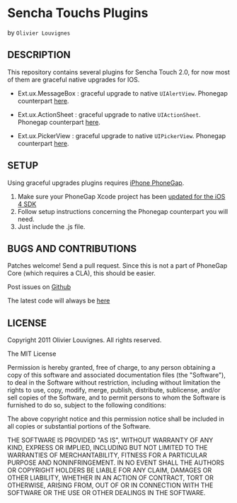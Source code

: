 # Sencha Touchs Plugins #
by `Olivier Louvignes`

## DESCRIPTION ##

This repository contains several plugins for Sencha Touch 2.0, for now most of them are graceful native upgrades for IOS.

* Ext.ux.MessageBox : graceful upgrade to native `UIAlertView`. Phonegap counterpart [here](https://github.com/mgcrea/phonegap-plugins/tree/master/iPhone/MessageBox).

* Ext.ux.ActionSheet : graceful upgrade to native `UIActionSheet`. Phonegap counterpart [here](https://github.com/mgcrea/phonegap-plugins/tree/master-actionsheet/iPhone/ActionSheet).

* Ext.ux.PickerView : graceful upgrade to native `UIPickerView`. Phonegap counterpart [here](https://github.com/mgcrea/phonegap-plugins/tree/master-pickerview/iPhone/PickerView).

## SETUP ##

Using graceful upgrades plugins requires [iPhone PhoneGap](https://github.com/cordova/cordova-ios).

1. Make sure your PhoneGap Xcode project has been [updated for the iOS 4 SDK](http://wiki.phonegap.com/Upgrade-your-PhoneGap-Xcode-Template-for-iOS-4)
2. Follow setup instructions concerning the Phonegap counterpart you will need.
3. Just include the .js file.

## BUGS AND CONTRIBUTIONS ##

Patches welcome! Send a pull request. Since this is not a part of PhoneGap Core (which requires a CLA), this should be easier.

Post issues on [Github](http://github.com/mgcrea/sencha-touch-plugins/issues)

The latest code will always be [here](http://github.com/mgcrea/sencha-touch-plugins)

## LICENSE ##

Copyright 2011 Olivier Louvignes. All rights reserved.

The MIT License

Permission is hereby granted, free of charge, to any person obtaining a copy of this software and associated documentation files (the "Software"), to deal in the Software without restriction, including without limitation the rights to use, copy, modify, merge, publish, distribute, sublicense, and/or sell copies of the Software, and to permit persons to whom the Software is furnished to do so, subject to the following conditions:

The above copyright notice and this permission notice shall be included in all copies or substantial portions of the Software.

THE SOFTWARE IS PROVIDED "AS IS", WITHOUT WARRANTY OF ANY KIND, EXPRESS OR IMPLIED, INCLUDING BUT NOT LIMITED TO THE WARRANTIES OF MERCHANTABILITY, FITNESS FOR A PARTICULAR PURPOSE AND NONINFRINGEMENT. IN NO EVENT SHALL THE AUTHORS OR COPYRIGHT HOLDERS BE LIABLE FOR ANY CLAIM, DAMAGES OR OTHER LIABILITY, WHETHER IN AN ACTION OF CONTRACT, TORT OR OTHERWISE, ARISING FROM, OUT OF OR IN CONNECTION WITH THE SOFTWARE OR THE USE OR OTHER DEALINGS IN THE SOFTWARE.
